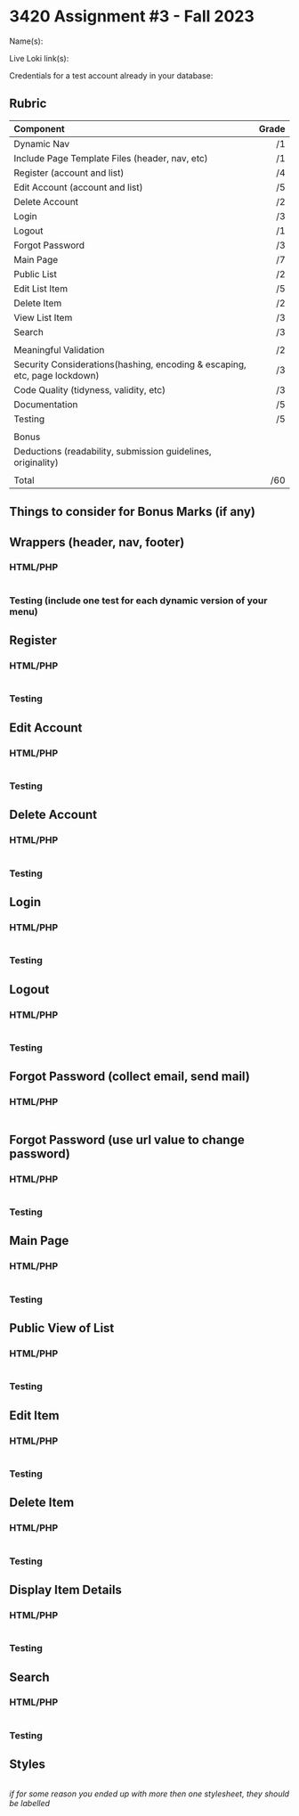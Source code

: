 # 3420 Assignment #3 - Fall 2023

Name(s):

Live Loki link(s):

Credentials for a test account already in your database:

## Rubric

| Component                                                    | Grade |
| :----------------------------------------------------------- | ----: |
| Dynamic Nav                                                  |    /1 |
| Include Page Template Files (header, nav, etc)               |    /1 |
| Register (account and list)                                  |    /4 |
| Edit Account (account and list)                              |    /5 |
| Delete Account                                               |    /2 |
| Login                                                        |    /3 |
| Logout                                                       |    /1 |
| Forgot Password                                              |    /3 |
| Main Page                                                    |    /7 |
| Public List                                                  |    /2 |
| Edit List Item                                               |    /5 |
| Delete Item                                                  |    /2 |
| View List Item                                               |    /3 |
| Search                                                       |    /3 |
|                                                              |       |
| Meaningful Validation                                        |    /2 |
| Security Considerations(hashing, encoding & escaping, etc, page lockdown) |    /3 |
| Code Quality (tidyness, validity, etc)                       |    /3 |
| Documentation                                                |    /5 |
| Testing                                                      |    /5 |
|                                                              |       |
| Bonus                                                        |       |
| Deductions (readability, submission guidelines, originality) |       |
|                                                              |       |
| Total                                                        |   /60 |

## Things to consider for Bonus Marks (if any)

## Wrappers (header, nav, footer)

### HTML/PHP

```

```

### Testing (include one test for each dynamic version of your menu)

## Register

### HTML/PHP

```

```

### Testing

## Edit Account

### HTML/PHP

```

```

### Testing

## Delete Account

### HTML/PHP

```php+HTML

```

### Testing

## Login

### HTML/PHP

```

```

### Testing

## Logout

### HTML/PHP

```

```

### Testing

## Forgot Password (collect email, send mail)

### HTML/PHP

```

```

## Forgot Password (use url value to change password)

### HTML/PHP

```

```

### Testing

## Main Page

### HTML/PHP

```

```

### Testing

## Public View of List

### HTML/PHP

```

```

### Testing

## Edit Item

### HTML/PHP

```

```

### Testing

## Delete Item

### HTML/PHP

```

```

### Testing

## Display Item Details

### HTML/PHP

```

```

### Testing

## Search

### HTML/PHP

```

```

### Testing

## Styles

```css

```

_if for some reason you ended up with more then one stylesheet, they should be labelled_
